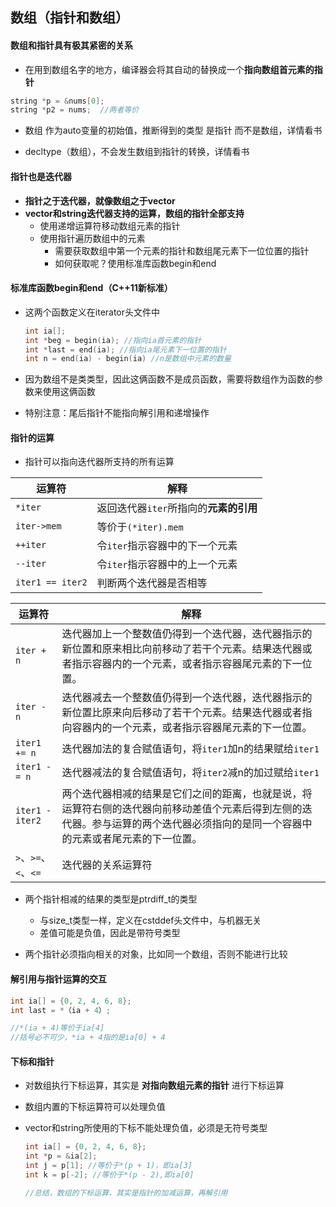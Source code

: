 ## 数组（指针和数组）



#### 数组和指针具有极其紧密的关系

+ 在用到数组名字的地方，编译器会将其自动的替换成一个**指向数组首元素的指针**

```c++
string *p = &nums[0];
string *p2 = nums;  //两者等价
```



+ 数组 作为auto变量的初始值，推断得到的类型 是指针 而不是数组，详情看书

+ decltype（数组），不会发生数组到指针的转换，详情看书



#### 指针也是迭代器

+ **指针之于迭代器，就像数组之于vector**
+ **vector和string迭代器支持的运算，数组的指针全部支持**
    + 使用递增运算符移动数组元素的指针
    + 使用指针遍历数组中的元素
        + 需要获取数组中第一个元素的指针和数组尾元素下一位位置的指针
        + 如何获取呢？使用标准库函数begin和end



#### 标准库函数begin和end（C++11新标准）

+ 这两个函数定义在iterator头文件中

    ```c++
    int ia[];
    int *beg = begin(ia); //指向ia首元素的指针
    int *last = end(ia); //指向ia尾元素下一位置的指针
    int n = end(ia) - begin(ia) //n是数组中元素的数量
    ```

+ 因为数组不是类类型，因此这俩函数不是成员函数，需要将数组作为函数的参数来使用这俩函数

+ 特别注意：尾后指针不能指向解引用和递增操作



#### 指针的运算

+ 指针可以指向迭代器所支持的所有运算

| 运算符           | 解释                                   |
| ---------------- | -------------------------------------- |
| `*iter`          | 返回迭代器`iter`所指向的**元素的引用** |
| `iter->mem`      | 等价于`(*iter).mem`                    |
| `++iter`         | 令`iter`指示容器中的下一个元素         |
| `--iter`         | 令`iter`指示容器中的上一个元素         |
| `iter1 == iter2` | 判断两个迭代器是否相等                 |

| 运算符               | 解释                                                         |
| -------------------- | ------------------------------------------------------------ |
| `iter + n`           | 迭代器加上一个整数值仍得到一个迭代器，迭代器指示的新位置和原来相比向前移动了若干个元素。结果迭代器或者指示容器内的一个元素，或者指示容器尾元素的下一位置。 |
| `iter - n`           | 迭代器减去一个整数值仍得到一个迭代器，迭代器指示的新位置比原来向后移动了若干个元素。结果迭代器或者指向容器内的一个元素，或者指示容器尾元素的下一位置。 |
| `iter1 += n`         | 迭代器加法的复合赋值语句，将`iter1`加n的结果赋给`iter1`      |
| `iter1 -= n`         | 迭代器减法的复合赋值语句，将`iter2`减n的加过赋给`iter1`      |
| `iter1 - iter2`      | 两个迭代器相减的结果是它们之间的距离，也就是说，将运算符右侧的迭代器向前移动差值个元素后得到左侧的迭代器。参与运算的两个迭代器必须指向的是同一个容器中的元素或者尾元素的下一位置。 |
| `>`、`>=`、`<`、`<=` | 迭代器的关系运算符                                           |



+ 两个指针相减的结果的类型是ptrdiff_t的类型
    + 与size_t类型一样，定义在cstddef头文件中，与机器无关
    + 差值可能是负值，因此是带符号类型



+ 两个指针必须指向相关的对象，比如同一个数组，否则不能进行比较





#### 解引用与指针运算的交互

```c
int ia[] = {0, 2, 4, 6, 8};
int last = *（ia + 4）; 

//*(ia + 4)等价于ia[4]
//括号必不可少，*ia + 4指的是ia[0] + 4
```



#### 下标和指针

+ 对数组执行下标运算，其实是 **对指向数组元素的指针** 进行下标运算

+ 数组内置的下标运算符可以处理负值

+ vector和string所使用的下标不能处理负值，必须是无符号类型

    ```c++
    int ia[] = {0, 2, 4, 6, 8};
    int *p = &ia[2];
    int j = p[1]; //等价于*(p + 1)，即ia[3]
    int k = p[-2]; //等价于*(p - 2),即ia[0]
    
    //总结，数组的下标运算，其实是指针的加减运算，再解引用
    ```

    

